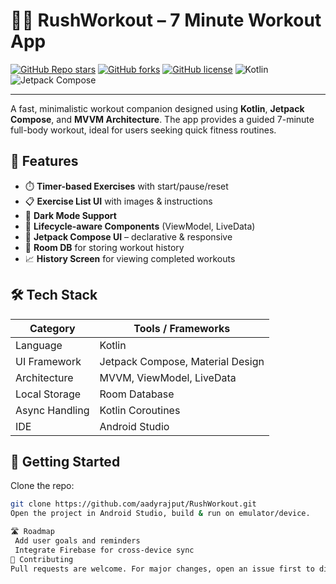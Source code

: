 # 🏃‍♂️ RushWorkout – 7 Minute Workout App

[![GitHub Repo stars](https://img.shields.io/github/stars/aadyrajput/RushWorkout?style=social)](https://github.com/aadyrajput/RushWorkout/stargazers)
[![GitHub forks](https://img.shields.io/github/forks/aadyrajput/RushWorkout?style=social)](https://github.com/aadyrajput/RushWorkout/network)
[![GitHub license](https://img.shields.io/github/license/aadyrajput/RushWorkout)](https://github.com/aadyrajput/RushWorkout/blob/main/LICENSE)
![Kotlin](https://img.shields.io/badge/Kotlin-1.9-blueviolet?logo=kotlin)
![Jetpack Compose](https://img.shields.io/badge/Jetpack%20Compose-%F0%9F%92%BB%20UI-blue?logo=android)

---

A fast, minimalistic workout companion designed using **Kotlin**, **Jetpack Compose**, and **MVVM Architecture**. The app provides a guided 7-minute full-body workout, ideal for users seeking quick fitness routines.

## 🚀 Features

- ⏱️ **Timer-based Exercises** with start/pause/reset
- 📋 **Exercise List UI** with images & instructions
- 🌙 **Dark Mode Support**
- 🔄 **Lifecycle-aware Components** (ViewModel, LiveData)
- 🧱 **Jetpack Compose UI** – declarative & responsive
- 💾 **Room DB** for storing workout history
- 📈 **History Screen** for viewing completed workouts

## 🛠 Tech Stack

| Category         | Tools / Frameworks                          |
|------------------|---------------------------------------------|
| Language         | Kotlin                                      |
| UI Framework     | Jetpack Compose, Material Design            |
| Architecture     | MVVM, ViewModel, LiveData                   |
| Local Storage    | Room Database                               |
| Async Handling   | Kotlin Coroutines                           |
| IDE              | Android Studio                              |


## 🏁 Getting Started

Clone the repo:
```bash
git clone https://github.com/aadyrajput/RushWorkout.git
Open the project in Android Studio, build & run on emulator/device.

🛣 Roadmap
 Add user goals and reminders
 Integrate Firebase for cross-device sync
🤝 Contributing
Pull requests are welcome. For major changes, open an issue first to discuss improvements.
